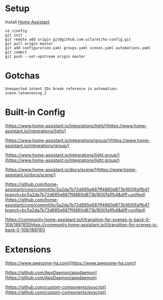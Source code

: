 # Setup

Install [Home Assistant](https://gist.github.com/sclaret/0c37d2eb3ed251420786a1a86e9acccd)

```
cd /config
git init .
git remote add origin git@github.com:sclaret/ha-config.git
git pull origin master
git add configuration.yaml groups.yaml scenes.yaml automations.yaml
git commit
git push --set-upstream origin master
```


# Gotchas

```
Unexpected intent IDs break reference in automation:
scene.lateevening_2
```


# Built-in Config

[https://www.home-assistant.io/integrations/light/](https://www.home-assistant.io/integrations/light/)

[https://www.home-assistant.io/integrations/group/](https://www.home-assistant.io/integrations/group/)

[https://www.home-assistant.io/integrations/light.group/](https://www.home-assistant.io/integrations/light.group/)

[https://www.home-assistant.io/docs/scene/](https://www.home-assistant.io/docs/scene/)

[https://github.com/home-assistant/core/commit/bc5a2da7b72d685e687ff4860d873b1600fa1fb4?branch=bc5a2da7b72d685e687ff4860d873b1600fa1fb4&diff=unified](https://github.com/home-assistant/core/commit/bc5a2da7b72d685e687ff4860d873b1600fa1fb4?branch=bc5a2da7b72d685e687ff4860d873b1600fa1fb4&diff=unified)

[https://community.home-assistant.io/t/transition-for-scenes-is-back-0-109/189781](https://community.home-assistant.io/t/transition-for-scenes-is-back-0-109/189781)


# Extensions

[https://www.awesome-ha.com](https://www.awesome-ha.com/)

[https://github.com/AppDaemon/appdaemon](https://github.com/AppDaemon/appdaemon)

[https://github.com/custom-components/pyscript](https://github.com/custom-components/pyscript)


